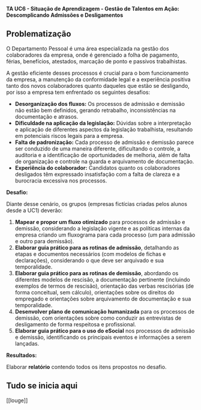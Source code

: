 **TA UC6 - Situação de Aprendizagem - Gestão de Talentos em Ação: Descomplicando Admissões e Desligamentos**

## Problematização
O Departamento Pessoal é uma área especializada na gestão dos colaboradores da empresa, onde é gerenciado a folha de pagamento, férias, benefícios, atestados, marcação de ponto e passivos trabalhistas.

A gestão eficiente desses processos é crucial para o bom funcionamento da empresa, a manutenção da conformidade legal e a experiência positiva tanto dos novos colaboradores quanto daqueles que estão se desligando, por isso a empresa tem enfrentado os seguintes desafios:

- **Desorganização dos fluxos:** Os processos de admissão e demissão não estão bem definidos, gerando retrabalho, inconsistências na documentação e atrasos.
- **Dificuldade na aplicação da legislação:** Dúvidas sobre a interpretação e aplicação de diferentes aspectos da legislação trabalhista, resultando em potenciais riscos legais para a empresa.
- **Falta de padronização:** Cada processo de admissão e demissão parece ser conduzido de uma maneira diferente, dificultando o controle, a auditoria e a identificação de oportunidades de melhoria, além de falta de organização e controle na guarda e arquivamento de documentação.
- **Experiência do colaborador:** Candidatos quanto os colaboradores desligados têm expressado insatisfação com a falta de clareza e a burocracia excessiva nos processos.

**Desafio:**

Diante desse cenário, os grupos (empresas fictícias criadas pelos alunos desde a UC1) deverão:

1. **Mapear e propor um fluxo otimizado** para processos de admissão e demissão, considerando a legislação vigente e as políticas internas da empresa criando um fluxograma para cada processo (um para admissão e outro para demissão).
2. **Elaborar guia prático para as rotinas de admissão**, detalhando as etapas e documentos necessários (com modelos de fichas e declarações), considerando o que deve ser arquivado e sua temporalidade.
3. **Elaborar guia prático para as rotinas de demissão**, abordando os diferentes modelos de rescisão, a documentação pertinente (incluindo exemplos de termos de rescisão), orientação das verbas rescisórias (de forma conceitual, sem cálculo), orientações sobre os direitos do empregado e orientações sobre arquivamento de documentação e sua temporalidade.
4. **Desenvolver plano de comunicação humanizada** para os processos de demissão, com orientações sobre como conduzir as entrevistas de desligamento de forma respeitosa e profissional.
5. **Elaborar guia prático para o uso do eSocial** nos processos de admissão e demissão, identificando os principais eventos e informações a serem lançadas.

**Resultados:**

Elaborar **relatório** contendo todos os itens propostos no desafio.

## Tudo se inicia aqui 
[[louge]]